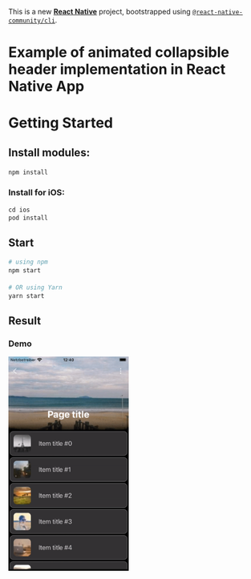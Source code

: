 This is a new [**React Native**](https://reactnative.dev) project, bootstrapped using [`@react-native-community/cli`](https://github.com/react-native-community/cli).

# Example of animated collapsible header implementation in React Native App

# Getting Started

## Install modules:

```npm install```

### Install for iOS:

```
cd ios
pod install
```

## Start

```bash
# using npm
npm start

# OR using Yarn
yarn start
```
## Result

### Demo

<img src="https://github.com/zahoruiko/React-Native-Animated-Collapsible-Header/blob/main/gitImages/video.gif" width="240" />